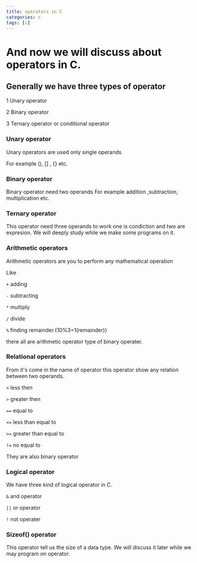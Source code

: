 ```yaml
---
title: operators in C
categories: c
tags: [c]
---
```


# And now we will discuss about operators in C.

## Generally we have three types of operator

1 Unary operator

2 Binary operator

3 Ternary operator or conditional operator

### Unary operator

Unary operators are used only single operands

For example (), [] , {} etc.


### Binary operator

Binary operator need two operands
For example addition ,subtraction, multiplication etc.

### Ternary operator

This operator need three operands to work one is condiction
and two are expresion. We will deeply study while we make some programs on it.


### Arithmetic operators

Arithmetic operators are you to perform any mathematical operation

Like

`+` adding

`-` subtracting

`*` multiply

`/` divide

`%` finding remainder.{10%3=1(remainder)}

there all are arithmetic operator type of binary operater.


### Relational operators

From it's come in the name of operator this operator show any
relation between two operands.

`<` less then

`>` greater then

`==` equal to

`<=` less than equal to

`>=` greater than equal to

`!=` no equal to

They are also binary operator

### Logical operator

We have three kind of logical operator in C.

`&` and operator

`||` or operator

`!` not operater

### Sizeof() operator

This operator tell us the size of a data type.
We will discuss it later while we may program on operator.
